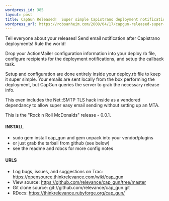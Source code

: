 ```yaml
--- 
wordpress_id: 385
layout: post
title: CapGun Released!  Super simple Capistrano deployment notifications
wordpress_url: https://robsanheim.com/2008/04/17/capgun-released-super-simple-capistrano-deployment-notifications/
---
```

<p>Tell everyone about your releases!  Send email notification after Capistrano deployments!  Rule the world!</p>

<p>Drop your ActionMailer configuration information into your deploy.rb file, configure recipients for the deployment notifications, and setup the callback task.</p>

<p>Setup and configuration are done entirely inside your deploy.rb file to keep it super simple.  Your emails are sent locally from the box performing the deployment, but CapGun queries the server to grab the necessary release info.</p>

<p>This even includes the Net::SMTP TLS hack inside as a vendored dependancy to allow super easy email sending without setting up an MTA.</p>

<p>This is the "Rock n Roll McDonalds" release - 0.0.1.</p>

<h4>INSTALL</h4>

<ul>
<li>sudo gem install cap_gun  and gem unpack into your vendor/plugins</li>
<li>or just grab the tarball from github (see below)</li>
<li>see the readme and rdocs for more config notes</li>
</ul>

<h4>URLS</h4>

<ul>
<li>Log bugs, issues, and suggestions on Trac: <a href="https://opensource.thinkrelevance.com/wiki/cap_gun"> https://opensource.thinkrelevance.com/wiki/cap_gun </a></li>
<li>View source: <a href="https://github.com/relevance/cap_gun/tree/master">https://github.com/relevance/cap_gun/tree/master</a></li>
<li>Git clone source: git://github.com/relevance/cap_gun.git</li>
<li>RDocs: <a href="https://thinkrelevance.rubyforge.org/cap_gun/">https://thinkrelevance.rubyforge.org/cap_gun/</a></li>
</ul>

